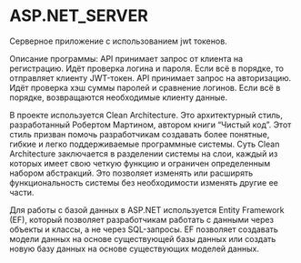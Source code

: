 # ASP.NET_SERVER
 
Серверное приложение с использованием jwt токенов.

Описание программы:
API принимает запрос от клиента на регистрацию. Идёт проверка логина и пароля. Если всё в порядке, то отправляет клиенту JWT-токен.
API принимает запрос на авторизацию. Идёт проверка хэш суммы паролей и сравнение логинов. Если всё в порядке, возвращаются необходимые клиенту данные.

В проекте используется Clean Architecture. Это архитектурный стиль, разработанный Робертом Мартином, автором книги “Чистый код”. Этот стиль призван помочь разработчикам создавать более понятные, гибкие и легко поддерживаемые программные системы. Суть Clean Architecture заключается в разделении системы на слои, каждый из которых имеет свою четкую функцию и ограничен определенным набором абстракций. Это позволяет изменять или расширять функциональность системы без необходимости изменять другие ее части.

Для работы с базой данных в ASP.NET используется Entity Framework
(EF), который позволяет разработчикам работать с данными через объекты и
классы, а не через SQL-запросы. EF позволяет создавать модели данных на
основе существующей базы данных или создать новую базу данных на основе
существующих моделей данных.
